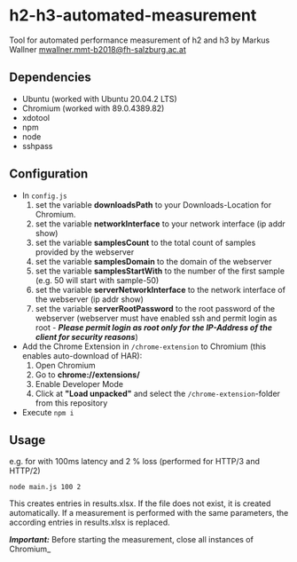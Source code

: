 # h2-h3-automated-measurement
Tool for automated performance measurement of h2 and h3 by Markus Wallner <mwallner.mmt-b2018@fh-salzburg.ac.at>

## Dependencies
* Ubuntu (worked with Ubuntu 20.04.2 LTS)
* Chromium (worked with 89.0.4389.82)
* xdotool
* npm
* node
* sshpass

## Configuration
* In ``config.js`` 
  1. set the variable __downloadsPath__ to your Downloads-Location for Chromium.
  2. set the variable __networkInterface__ to your network interface (ip addr show)
  3. set the variable __samplesCount__ to the total count of samples provided by the webserver
  4. set the variable __samplesDomain__ to the domain of the webserver
  5. set the variable __samplesStartWith__ to the number of the first sample (e.g. 50 will start with sample-50)
  6. set the variable __serverNetworkInterface__ to the network interface of the webserver (ip addr show)
  7. set the variable __serverRootPassword__ to the root password of the webserver (webserver must have enabled ssh and permit login as root - ___Please permit login as root only for the IP-Address of the client for security reasons___)
* Add the Chrome Extension in ``/chrome-extension`` to Chromium (this enables auto-download of HAR):
  1. Open Chromium
  2. Go to __chrome://extensions/__
  3. Enable Developer Mode
  4. Click at __"Load unpacked"__ and select the ``/chrome-extension``-folder from this repository
* Execute ``npm i``

## Usage
e.g. for with 100ms latency and 2 % loss (performed for HTTP/3 and HTTP/2)

``node main.js 100 2``

This creates entries in results.xlsx. If the file does not exist, it is created automatically. If a measurement is performed with the same parameters, the according entries in results.xlsx is replaced.

___Important:___ Before starting the measurement, close all instances of Chromium_
